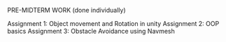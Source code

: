 PRE-MIDTERM WORK (done individually)

Assignment 1: Object movement and Rotation in unity
Assignment 2: OOP basics
Assignment 3: Obstacle Avoidance using Navmesh
